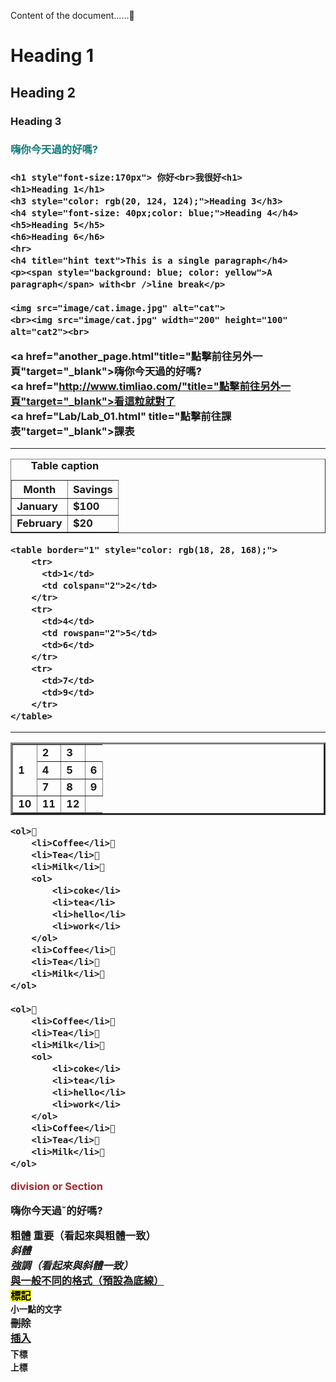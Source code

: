 <!DOCTYPE html>
<html lang="zh-Hant-TW">

<head>
    <meta charset="UTF-8">
    <title>Title of the document</title>
</head>



<body>
    <p>Content of the document......</p>
    <h1>Heading 1</h1>
    <h2>Heading 2</h2>
    <h3>Heading 3</h3>
    <h3 style="color: rgb(20, 124, 124);">嗨你今天過的好嗎?<h3>
            
    <h1 style"font-size:170px"> 你好<br>我很好<h1>
    <h1>Heading 1</h1>
    <h3 style="color: rgb(20, 124, 124);">Heading 3</h3>
    <h4 style="font-size: 40px;color: blue;">Heading 4</h4>
    <h5>Heading 5</h5>
    <h6>Heading 6</h6>
    <hr>
    <h4 title="hint text">This is a single paragraph</h4>
    <p><span style="background: blue; color: yellow">A paragraph</span> with<br />line break</p>
    
    <img src="image/cat.image.jpg" alt="cat">
    <br><img src="image/cat.jpg" width="200" height="100" alt="cat2"><br>
    

<a href="another_page.html"title="點擊前往另外一頁"target="_blank">嗨你今天過的好嗎?</a>
<br>
<a href="http://www.timliao.com/"title="點擊前往另外一頁"target="_blank">看這粒就對了</a>
<br>
<a href="Lab/Lab_01.html" title="點擊前往課表"target="_blank">課表</a><br>


   <hr>

   <table border="1"> 
    <caption>Table caption</caption> 
       <thead>
           <tr>    
           <th>Month</th>    
           <th>Savings</th>  
        </tr> 
        <thead>
        <tbody>
        <tr>    
            <td>January</td>    
            <td>$100</td>  
        </tr>  
        <tr>    
            <td>February</td>    
            <td>$20</td>  
        </tr>
        <tbody>
    </table>

    
    <table border="1" style="color: rgb(18, 28, 168);">
        <tr>
          <td>1</td>
          <td colspan="2">2</td>
        </tr>
        <tr>
          <td>4</td>
          <td rowspan="2">5</td>
          <td>6</td>
        </tr>
        <tr>
          <td>7</td>
          <td>9</td>
        </tr>
    </table>
      
<hr>
    
<table border="3">
        <tr>
            <td rowspan="3">1</td>
            <td>2</td>
            <td>3</td>
        </tr>
        <tr>
            <td>4</td>
            <td>5</td>
            <td>6</td>
        </tr>
        <tr>
            <td>7</td>
            <td>8</td>
            <td>9</td>
        </tr>
        <tr>
            <td>10</td>
            <td>11</td>
            <td>12</td>
        </tr>
    </table>


    <ol>  
        <li>Coffee</li>  
        <li>Tea</li>  
        <li>Milk</li>
        <ol>
            <li>coke</li>
            <li>tea</li>
            <li>hello</li>
            <li>work</li>
        </ol>
        <li>Coffee</li>  
        <li>Tea</li>  
        <li>Milk</li>
    </ol>

    <ol>  
        <li>Coffee</li>  
        <li>Tea</li>  
        <li>Milk</li>
        <ol>
            <li>coke</li>
            <li>tea</li>
            <li>hello</li>
            <li>work</li>
        </ol>
        <li>Coffee</li>  
        <li>Tea</li>  
        <li>Milk</li>
    </ol>



<!-- comment -->
<!-- 註解 -->

<div style="color: brown;">
    division or Section
</div>


<p>嗨你今天過ˇ的好嗎?</p>

<b>粗體</b>
<strong>重要（看起來與粗體一致）</strong><br>
<i>斜體</i><br>
<em>強調（看起來與斜體一致）</em><br>
<u>與一般不同的格式（預設為底線）</u><br>
<mark>標記</mark><br>
<small>小一點的文字</small><br>
<del>刪除</del><br>
<ins>插入</ins><br>
<sub>下標</sub><br>
<sup>上標</sup><br>




</body>

</html>
